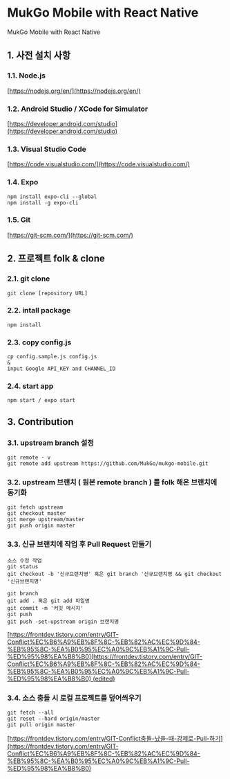 # MukGo Mobile with React Native
MukGo Mobile with React Native

## 1. 사전 설치 사항
  ### 1.1. Node.js
   [https://nodejs.org/en/](https://nodejs.org/en/)

  ### 1.2. Android Studio / XCode for Simulator
   [https://developer.android.com/studio](https://developer.android.com/studio)

  ### 1.3. Visual Studio Code
   [https://code.visualstudio.com/](https://code.visualstudio.com/)

  ### 1.4. Expo
    npm install expo-cli --global
    npm install -g expo-cli

  ### 1.5. Git
   [https://git-scm.com/](https://git-scm.com/)


## 2. 프로젝트 folk & clone
  ### 2.1. git clone
    git clone [repository URL]

  ### 2.2. intall package
    npm install

  ### 2.3. copy config.js
    cp config.sample.js config.js
    &
    input Google API_KEY and CHANNEL_ID

  ### 2.4. start app
    npm start / expo start

## 3. Contribution
  ### 3.1. upstream branch 설정
    git remote - v 
    git remote add upstream https://github.com/MukGo/mukgo-mobile.git
    
  ### 3.2. upstream 브랜치 ( 원본 remote branch ) 를 folk 해온 브랜치에 동기화
    git fetch upstream
    git checkout master
    git merge upstream/master
    git push origin master

  ### 3.3. 신규 브랜치에 작업 후 Pull Request 만들기
    소스 수정 작업
    git status
    git checkout -b '신규브랜치명' 혹은 git branch '신규브랜치명 && git checkout '신규브랜치명'
    
    git branch
    git add . 혹은 git add 파일명
    git commit -m '커밋 메시지'
    git push
    git push -set-upstream origin 브랜치명


[https://frontdev.tistory.com/entry/GIT-Conflict%EC%B6%A9%EB%8F%8C-%EB%82%AC%EC%9D%84-%EB%95%8C-%EA%B0%95%EC%A0%9C%EB%A1%9C-Pull-%ED%95%98%EA%B8%B0](https://frontdev.tistory.com/entry/GIT-Conflict%EC%B6%A9%EB%8F%8C-%EB%82%AC%EC%9D%84-%EB%95%8C-%EA%B0%95%EC%A0%9C%EB%A1%9C-Pull-%ED%95%98%EA%B8%B0) (edited)

  ### 3.4. 소스 충돌 시 로컬 프로젝트를 덮어씌우기
    git fetch --all
    git reset --hard origin/master
    git pull origin master
    
[https://frontdev.tistory.com/entry/GIT-Conflict충돌-났을-때-강제로-Pull-하기](https://frontdev.tistory.com/entry/GIT-Conflict%EC%B6%A9%EB%8F%8C-%EB%82%AC%EC%9D%84-%EB%95%8C-%EA%B0%95%EC%A0%9C%EB%A1%9C-Pull-%ED%95%98%EA%B8%B0)
